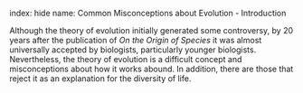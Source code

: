 index: hide
name: Common Misconceptions about Evolution - Introduction

Although the theory of evolution initially generated some controversy, by 20 years after the publication of  *On the* *Origin of Species* it was almost universally accepted by biologists, particularly younger biologists. Nevertheless, the theory of evolution is a difficult concept and misconceptions about how it works abound. In addition, there are those that reject it as an explanation for the diversity of life.
